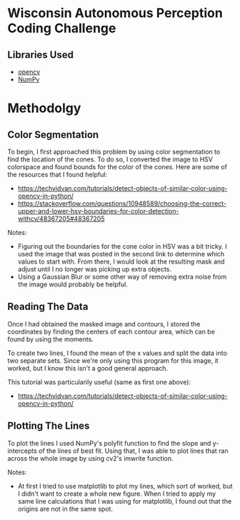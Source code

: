 # Wisconsin Autonomous Perception Coding Challenge



## Libraries Used
- [opencv](https://pypi.org/project/opencv-python/)
- [NumPy](https://numpy.org/)

# Methodolgy
## Color Segmentation
To begin, I first approached this problem by using color segmentation to find the location of the cones. To do so, I converted the image to HSV colorspace and found bounds for the color of the cones. Here are some of the resources that I found helpful:
- https://techvidvan.com/tutorials/detect-objects-of-similar-color-using-opencv-in-python/
- https://stackoverflow.com/questions/10948589/choosing-the-correct-upper-and-lower-hsv-boundaries-for-color-detection-withcv/48367205#48367205

Notes:
- Figuring out the boundaries for the cone color in HSV was a bit tricky. I used the image that was posted in the second link to determine which values to start with. From there, I would look at the resulting mask and adjust until I no longer was picking up extra objects.
- Using a Gaussian Blur or some other way of removing extra noise from the image would probably be helpful.

## Reading The Data
Once I had obtained the masked image and contours, I stored the coordinates by finding the centers of each contour area, which can be found by using the moments.

To create two lines, I found the mean of the x values and split the data into two separate sets. Since we're only using this program for this image, it worked, but I know this isn't a good general approach.

This tutorial was particularily useful (same as first one above):
- https://techvidvan.com/tutorials/detect-objects-of-similar-color-using-opencv-in-python/


## Plotting The Lines
To plot the lines I used NumPy's polyfit function to find the slope and y-intercepts of the lines of best fit. Using that, I was able to plot lines that ran across the whole image by using cv2's imwrite function.

Notes:
- At first I tried to use matplotlib to plot my lines, which sort of worked, but I didn't want to create a whole new figure. When I tried to apply my same line calculations that I was using for matplotlib, I found out that the origins are not in the same spot.

